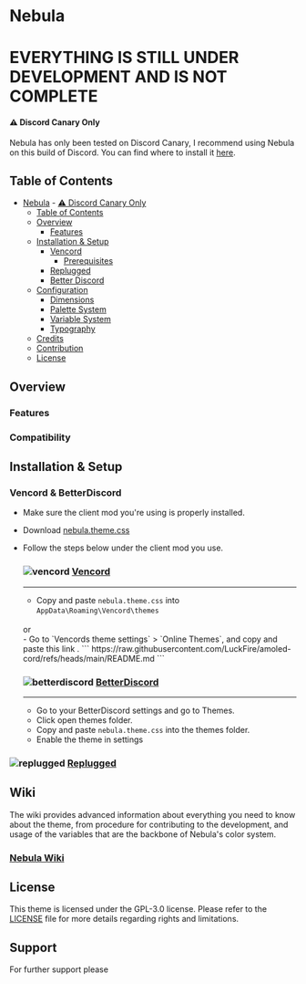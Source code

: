 
# Nebula 

# EVERYTHING IS STILL UNDER DEVELOPMENT AND IS NOT COMPLETE

#### ⚠️ Discord Canary Only

Nebula has only been tested on Discord Canary, I recommend using Nebula on this build of Discord. You can find where to install it [here](https://support.discord.com/hc/en-us/articles/360035675191-Discord-Testing-Clients).

## Table of Contents

- [Nebula](#nebula)
      - [⚠️ Discord Canary Only](#️-discord-canary-only)
  - [Table of Contents](#table-of-contents)
  - [Overview](#overview)
    - [Features](#features)
  - [Installation & Setup](#installation--setup)
    - [Vencord](#vencord)
      - [Prerequisites](#prerequisites)
    - [Replugged](#replugged)
    - [Better Discord](#better-discord)
  - [Configuration](#configuration)
    - [Dimensions](#dimensions)
    - [Palette System](#palette-system)
    - [Variable System](#variable-system)
    - [Typography](#typography)
  - [Credits](#credits)
  - [Contribution](#contribution)
  - [License](#license)

## Overview
### Features

### Compatibility


## Installation & Setup

### Vencord & BetterDiscord
- Make sure the client mod you're using is properly installed.
- Download [nebula.theme.css](https://github.com/loremly/nebula)
- Follow the steps below under the client mod you use.
  
    ### ![vencord](https://discord-extensions.github.io/assets/icons/vencord.gif) **[Vencord](https://github.com/Vendicated/Vencord)**
    ---
    - Copy and paste `nebula.theme.css` into `AppData\Roaming\Vencord\themes`
    <br>
    or
    <br>
    - Go to `Vencords theme settings` > `Online Themes`, and copy and paste this link .
    ```
    https://raw.githubusercontent.com/LuckFire/amoled-cord/refs/heads/main/README.md
    ```

    ### ![betterdiscord](https://discord-extensions.github.io/assets/icons/betterdiscord.png) **[BetterDiscord](https://betterdiscord.app)**
    ---

    - Go to your BetterDiscord settings and go to Themes.
    - Click open themes folder.
    - Copy and paste `nebula.theme.css` into the themes folder.
    - Enable the theme in settings

### ![replugged](https://discord-extensions.github.io/assets/icons/replugged.png) **[Replugged](https://replugged.dev)**
 

## Wiki
The wiki provides advanced information about everything you need to know about the theme, from procedure for contributing to the development, and usage of the variables that are the backbone of Nebula's color system.


### [Nebula Wiki](https://github.com/loremly/nebula/wiki)

## License
This theme is licensed under the GPL-3.0 license. Please refer to the [LICENSE](https://github.com) file for more details regarding rights and limitations.

## Support

For further support please 